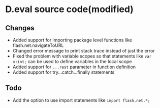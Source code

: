 # D.eval source code(modified)

## Changes

* Added support for importing package level functions like flash.net.navigateToURL
* Changed error message to print stack trace instead of just the error
* Fixed the problem with variable scopes so that statements like `var x:int;` can be used to define variables in the local scope
* Added support for `...rest` parameter in function definition
* Added support for try...catch...finally statements

## Todo

* Add the option to use import statements like `import flash.net.*;`
